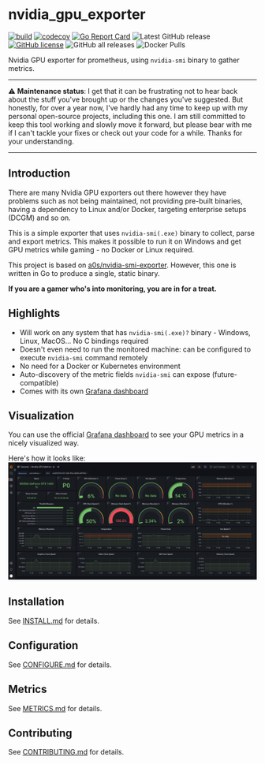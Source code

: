 # nvidia_gpu_exporter

[![build](https://github.com/utkuozdemir/nvidia_gpu_exporter/actions/workflows/build.yml/badge.svg)](https://github.com/utkuozdemir/nvidia_gpu_exporter/actions/workflows/build.yml)
[![codecov](https://codecov.io/gh/utkuozdemir/nvidia_gpu_exporter/branch/master/graph/badge.svg?token=JEWV818FCZ)](https://codecov.io/gh/utkuozdemir/nvidia_gpu_exporter)
[![Go Report Card](https://goreportcard.com/badge/github.com/utkuozdemir/nvidia_gpu_exporter?kill_cache=1)](https://goreportcard.com/report/github.com/utkuozdemir/nvidia_gpu_exporter)
![Latest GitHub release](https://img.shields.io/github/release/utkuozdemir/nvidia_gpu_exporter.svg)
[![GitHub license](https://img.shields.io/github/license/utkuozdemir/nvidia_gpu_exporter)](https://github.com/utkuozdemir/nvidia_gpu_exporter/blob/master/LICENSE)
![GitHub all releases](https://img.shields.io/github/downloads/utkuozdemir/nvidia_gpu_exporter/total)
![Docker Pulls](https://img.shields.io/docker/pulls/utkuozdemir/nvidia_gpu_exporter)

Nvidia GPU exporter for prometheus, using `nvidia-smi` binary to gather metrics.

---

⚠️ **Maintenance status**:
I get that it can be frustrating not to hear back about the stuff you've brought up or the changes you've suggested. But honestly, for over a year now, I've hardly had any time to keep up with my personal open-source projects, including this one. I am still committed to keep this tool working and slowly move it forward, but please bear with me if I can't tackle your fixes or check out your code for a while. Thanks for your understanding.

---

## Introduction

There are many Nvidia GPU exporters out there however they have problems such as not being maintained,
not providing pre-built binaries, having a dependency to Linux and/or Docker,
targeting enterprise setups (DCGM) and so on.

This is a simple exporter that uses `nvidia-smi(.exe)` binary to collect, parse and export metrics.
This makes it possible to run it on Windows and get GPU metrics while gaming - no Docker or Linux required.

This project is based on [a0s/nvidia-smi-exporter](https://github.com/a0s/nvidia-smi-exporter).
However, this one is written in Go to produce a single, static binary.

**If you are a gamer who's into monitoring, you are in for a treat.**

## Highlights

- Will work on any system that has `nvidia-smi(.exe)?` binary - Windows, Linux, MacOS... No C bindings required
- Doesn't even need to run the monitored machine: can be configured to execute `nvidia-smi` command remotely
- No need for a Docker or Kubernetes environment
- Auto-discovery of the metric fields `nvidia-smi` can expose (future-compatible)
- Comes with its own [Grafana dashboard](https://grafana.com/grafana/dashboards/14574)

## Visualization

You can use the official [Grafana dashboard](https://grafana.com/grafana/dashboards/14574)
to see your GPU metrics in a nicely visualized way.

Here's how it looks like:
![Grafana dashboard](https://raw.githubusercontent.com/utkuozdemir/nvidia_gpu_exporter/master/grafana/dashboard.png)

## Installation

See [INSTALL.md](INSTALL.md) for details.

## Configuration

See [CONFIGURE.md](CONFIGURE.md) for details.

## Metrics

See [METRICS.md](METRICS.md) for details.

## Contributing

See [CONTRIBUTING.md](CONTRIBUTING.md) for details.
